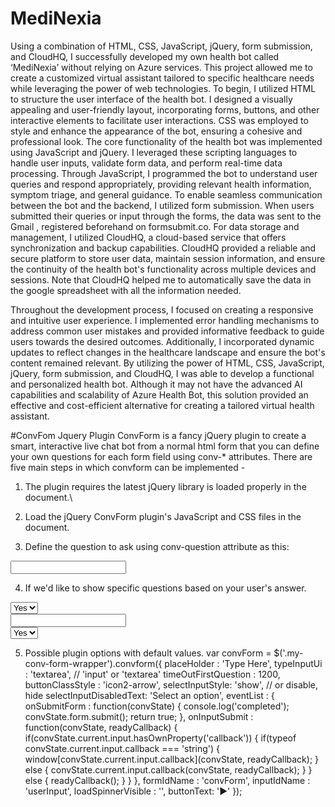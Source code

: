 # MediNexia
Using a combination of HTML, CSS, JavaScript, jQuery, form submission, and CloudHQ, I successfully developed my own health bot called ‘MediNexia’ without relying on Azure services. This project allowed me to create a customized virtual assistant tailored to specific healthcare needs while leveraging the power of web technologies.
To begin, I utilized HTML to structure the user interface of the health bot. I designed a visually appealing and user-friendly layout, incorporating forms, buttons, and other interactive elements to facilitate user interactions. CSS was employed to style and enhance the appearance of the bot, ensuring a cohesive and professional look.
The core functionality of the health bot was implemented using JavaScript and jQuery. I leveraged these scripting languages to handle user inputs, validate form data, and perform real-time data processing. Through JavaScript, I programmed the bot to understand user queries and respond appropriately, providing relevant health information, symptom triage, and general guidance.
To enable seamless communication between the bot and the backend, I utilized form submission. When users submitted their queries or input through the forms, the data was sent to the Gmail , registered beforehand on formsubmit.co.
For data storage and management, I utilized CloudHQ, a cloud-based service that offers synchronization and backup capabilities. CloudHQ provided a reliable and secure platform to store user data, maintain session information, and ensure the continuity of the health bot's functionality across multiple devices and sessions. Note that CloudHQ helped me to automatically save the data in the google spreadsheet with all the information needed.

Throughout the development process, I focused on creating a responsive and intuitive user experience. I implemented error handling mechanisms to address common user mistakes and provided informative feedback to guide users towards the desired outcomes. Additionally, I incorporated dynamic updates to reflect changes in the healthcare landscape and ensure the bot's content remained relevant.
By utilizing the power of HTML, CSS, JavaScript, jQuery, form submission, and CloudHQ, I was able to develop a functional and personalized health bot. Although it may not have the advanced AI capabilities and scalability of Azure Health Bot, this solution provided an effective and cost-efficient alternative for creating a tailored virtual health assistant.

#ConvFom Jquery Plugin
ConvForm is a fancy jQuery plugin to create a smart, interactive live chat bot from a normal html form that you can define your own questions for each form field using conv-* attributes.
There are five main steps in which convform can be implemented -
1. The plugin requires the latest jQuery library is loaded properly in the document.\
   <script src="//code.jquery.com/jquery.min.js"></script>

2.	Load the jQuery ConvForm plugin's JavaScript and CSS files in the document.
<link rel="stylesheet" href="dist/jquery.convform.css">
<script src="dist/jquery.convform.js"></script>

3.	Define the question to ask using conv-question attribute as this:
<input type="text" name="name" conv-question="Question to ask">

4.	If we'd like to show specific questions based on your user's answer.
<select name="conversation" conv-question="Question To Ask">
  <option value="yes">Yes</option>
<option value="no">No</option>
</select>
<div conv-fork="conversation">
  <div conv-case="yes">
    <input type="text" conv-question="Question To Ask" no-answer="true">
  </div>
  <div conv-case="no">
    <select name="thought" conv-question="Question To Ask">
      <option value="yes">Yes</option>
      <option value="no">No</option>
    </select>
  </div>
</div>

5.	Possible plugin options with default values.
var convForm = $('.my-conv-form-wrapper').convform({
   placeHolder : 'Type Here',
    typeInputUi : 'textarea', // 'input' or 'textarea'
    timeOutFirstQuestion : 1200,
    buttonClassStyle : 'icon2-arrow',
    selectInputStyle: 'show', // or disable, hide
    selectInputDisabledText: 'Select an option',
    eventList : {
      onSubmitForm : function(convState) {
       console.log('completed');
        convState.form.submit();
        return true;
      },
      onInputSubmit : function(convState, readyCallback) {
        if(convState.current.input.hasOwnProperty('callback')) {
          if(typeof convState.current.input.callback === 'string') {
            window[convState.current.input.callback](convState, readyCallback);
          } else {
            convState.current.input.callback(convState, readyCallback);
          }
        } else {
          readyCallback();
        }
      }
    },
    formIdName : 'convForm',
    inputIdName : 'userInput',
    loadSpinnerVisible : '',
    buttonText: '▶'
});
